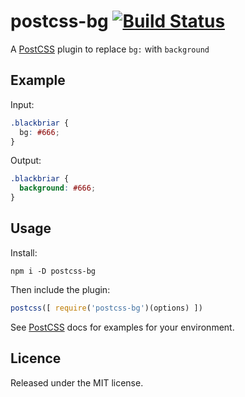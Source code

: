 # postcss-bg [![Build Status](https://travis-ci.org/AgtLucas/postcss-bg.svg?branch=master)](https://travis-ci.org/AgtLucas/postcss-bg)
[PostCSS]: https://github.com/postcss/postcss
A [PostCSS] plugin to replace `bg:` with `background`

## Example

Input:
```css
.blackbriar {
  bg: #666;
}
```

Output:
```css
.blackbriar {
  background: #666;
}
```

## Usage
Install:
```
npm i -D postcss-bg
```

Then include the plugin:
```js
postcss([ require('postcss-bg')(options) ])
```

See [PostCSS] docs for examples for your environment.

## Licence

Released under the MIT license.
